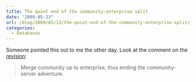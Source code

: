 ```yaml
---
title: The quiet end of the community-enterprise split
date: "2009-05-13"
url: /blog/2009/05/13/the-quiet-end-of-the-community-enterprise-split/
categories:
  - Databases
---
```

Someone pointed this out to me the other day. Look at the comment on the [revision](http://bazaar.launchpad.net/~mysql/mysql-server/mysql-5.0/revision/2781):

> Merge community up to enterprise, thus ending the community-server adventure.


